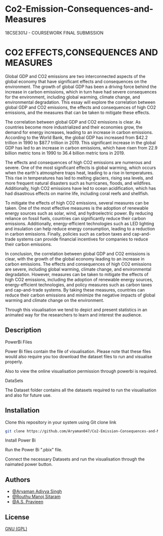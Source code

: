 # Co2-Emission-Consequences-and-Measures
18CSE301J - COURSEWORK FINAL SUBMISSION



# CO2 EFFECTS,CONSEQUENCES AND MEASURES



Global GDP and CO2 emissions are two interconnected aspects of the global economy that have significant effects and consequences on the environment. The growth of global GDP has been a driving force behind the increase in carbon emissions, which in turn have had severe consequences for the environment, including global warming, climate change, and environmental degradation. This essay will explore the correlation between global GDP and CO2 emissions, the effects and consequences of high CO2 emissions, and the measures that can be taken to mitigate these effects.

The correlation between global GDP and CO2 emissions is clear. As countries become more industrialized and their economies grow, the demand for energy increases, leading to an increase in carbon emissions. According to the World Bank, the global GDP has increased from $42.2 trillion in 1990 to $87.7 trillion in 2019. This significant increase in the global GDP has led to an increase in carbon emissions, which have risen from 22.9 billion metric tons in 1990 to 36.4 billion metric tons in 2019.

The effects and consequences of high CO2 emissions are numerous and severe. One of the most significant effects is global warming, which occurs when the earth's atmosphere traps heat, leading to a rise in temperatures. This rise in temperatures has led to melting glaciers, rising sea levels, and more frequent natural disasters such as hurricanes, floods, and wildfires. Additionally, high CO2 emissions have led to ocean acidification, which has had disastrous effects on marine life, including coral reefs and shellfish.

To mitigate the effects of high CO2 emissions, several measures can be taken. One of the most effective measures is the adoption of renewable energy sources such as solar, wind, and hydroelectric power. By reducing reliance on fossil fuels, countries can significantly reduce their carbon emissions. Additionally, energy-efficient technologies such as LED lighting and insulation can help reduce energy consumption, leading to a reduction in carbon emissions. Finally, policies such as carbon taxes and cap-and-trade systems can provide financial incentives for companies to reduce their carbon emissions.

In conclusion, the correlation between global GDP and CO2 emissions is clear, with the growth of the global economy leading to an increase in carbon emissions. The effects and consequences of high CO2 emissions are severe, including global warming, climate change, and environmental degradation. However, measures can be taken to mitigate the effects of high CO2 emissions, including the adoption of renewable energy sources, energy-efficient technologies, and policy measures such as carbon taxes and cap-and-trade systems. By taking these measures, countries can reduce their carbon emissions and minimize the negative impacts of global warming and climate change on the environment.


Through this visualisation we tend to depict and present statistics in an animated way for the researchers to learn and interest the audience.

## Description


PowerBi Files

Power Bi files contain the file of visualisation. Please note that these files would also require you too download the dataset files to run and visualise properly. 

Also to view the online visualisation permission through powerbi is required.




DataSets

The Dataset folder contains all the datasets required to run the visualisation and also for future use.







## Installation



Clone this repository in your system using Git clone link

```bash
git clone https://github.com/Aryaman047/Co2-Emission-Consequences-and-Measures/tree/master/Data%20Sets.git
```
Install Power Bi

Run the Power Bi ".pbix" file.

Connect the necessary Datasets and run the visualisation through the naimated power button.

## Authors

- [@Aryaman Adivya Singh](https://github.com/Aryaman047)
- [@Routhu Manoj Sitaram](https://github.com/Manoj-Routhu)
- [@A.S. Pravieen](https://github.com/pravieen)


## License

[GNU (GPL)](https://www.gnu.org/licenses/gpl-3.0.en.html)


